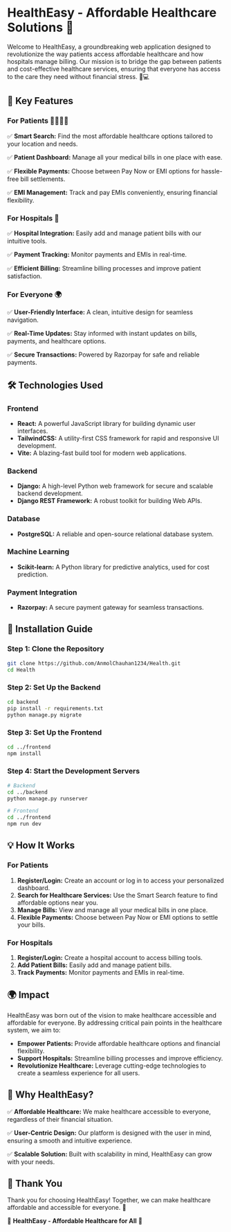 # HealthEasy - Affordable Healthcare Solutions 🌟

Welcome to HealthEasy, a groundbreaking web application designed to revolutionize the way patients access affordable healthcare and how hospitals manage billing. Our mission is to bridge the gap between patients and cost-effective healthcare services, ensuring that everyone has access to the care they need without financial stress. 💊💻

## 🌟 Key Features

### For Patients 👩‍⚕️👨‍⚕️

✅ **Smart Search:** Find the most affordable healthcare options tailored to your location and needs.

✅ **Patient Dashboard:** Manage all your medical bills in one place with ease.

✅ **Flexible Payments:** Choose between Pay Now or EMI options for hassle-free bill settlements.

✅ **EMI Management:** Track and pay EMIs conveniently, ensuring financial flexibility.


### For Hospitals 🏥

✅ **Hospital Integration:** Easily add and manage patient bills with our intuitive tools.

✅ **Payment Tracking:** Monitor payments and EMIs in real-time.

✅ **Efficient Billing:** Streamline billing processes and improve patient satisfaction.


### For Everyone 🌍

✅ **User-Friendly Interface:** A clean, intuitive design for seamless navigation.

✅ **Real-Time Updates:** Stay informed with instant updates on bills, payments, and healthcare options.

✅ **Secure Transactions:** Powered by Razorpay for safe and reliable payments.


## 🛠️ Technologies Used

### Frontend

- **React:** A powerful JavaScript library for building dynamic user interfaces.
- **TailwindCSS:** A utility-first CSS framework for rapid and responsive UI development.
- **Vite:** A blazing-fast build tool for modern web applications.

### Backend

- **Django:** A high-level Python web framework for secure and scalable backend development.
- **Django REST Framework:** A robust toolkit for building Web APIs.

### Database

- **PostgreSQL:** A reliable and open-source relational database system.

### Machine Learning

- **Scikit-learn:** A Python library for predictive analytics, used for cost prediction.

### Payment Integration

- **Razorpay:** A secure payment gateway for seamless transactions.


## 🚀 Installation Guide

### Step 1: Clone the Repository
```bash
git clone https://github.com/AnmolChauhan1234/Health.git
cd Health
```

### Step 2: Set Up the Backend
```bash
cd backend
pip install -r requirements.txt
python manage.py migrate
```

### Step 3: Set Up the Frontend
```bash
cd ../frontend
npm install
```

### Step 4: Start the Development Servers
```bash
# Backend
cd ../backend
python manage.py runserver

# Frontend
cd ../frontend
npm run dev
```

## 💡 How It Works

### For Patients
1. **Register/Login:** Create an account or log in to access your personalized dashboard.
2. **Search for Healthcare Services:** Use the Smart Search feature to find affordable options near you.
3. **Manage Bills:** View and manage all your medical bills in one place.
4. **Flexible Payments:** Choose between Pay Now or EMI options to settle your bills.

### For Hospitals
1. **Register/Login:** Create a hospital account to access billing tools.
2. **Add Patient Bills:** Easily add and manage patient bills.
3. **Track Payments:** Monitor payments and EMIs in real-time.


## 🌍 Impact

HealthEasy was born out of the vision to make healthcare accessible and affordable for everyone. By addressing critical pain points in the healthcare system, we aim to:

- **Empower Patients:** Provide affordable healthcare options and financial flexibility.
- **Support Hospitals:** Streamline billing processes and improve efficiency.
- **Revolutionize Healthcare:** Leverage cutting-edge technologies to create a seamless experience for all users.

## 🎯 Why HealthEasy?

✅ **Affordable Healthcare:** We make healthcare accessible to everyone, regardless of their financial situation.

✅ **User-Centric Design:** Our platform is designed with the user in mind, ensuring a smooth and intuitive experience.

✅ **Scalable Solution:** Built with scalability in mind, HealthEasy can grow with your needs.

## 🙏 Thank You

Thank you for choosing HealthEasy! Together, we can make healthcare affordable and accessible for everyone. 💙

🌟 **HealthEasy - Affordable Healthcare for All** 🌟
